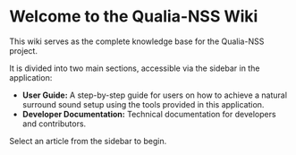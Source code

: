 # Welcome to the Qualia-NSS Wiki

This wiki serves as the complete knowledge base for the Qualia-NSS project.

It is divided into two main sections, accessible via the sidebar in the application:

-   **User Guide:** A step-by-step guide for users on how to achieve a natural surround sound setup using the tools provided in this application.
-   **Developer Documentation:** Technical documentation for developers and contributors.

Select an article from the sidebar to begin.
